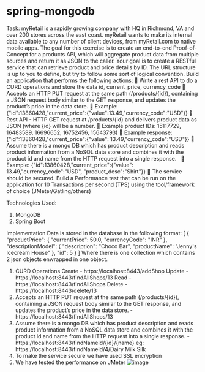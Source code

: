 # spring-mongodb

Task:
myRetail is a rapidly growing company with HQ in Richmond, VA and over 200 stores
across the east coast. myRetail wants to make its internal data available to any number
of client devices, from myRetail.com to native mobile apps.
The goal for this exercise is to create an end-to-end Proof-of-Concept for a products API,
which will aggregate product data from multiple sources and return it as JSON to the
caller.
Your goal is to create a RESTful service that can retrieve product and price details by ID.
The URL structure is up to you to define, but try to follow some sort of logical
convention.
Build an application that performs the following actions:
 Write a rest API to do a CURD operations and store the data id, current_price,
currency_code
 Accepts an HTTP PUT request at the same path (/products/{id}), containing a
JSON request body similar to the GET response, and updates the product’s price
in the data store.
 Example:
{&quot;id&quot;:13860428,&quot;current_price&quot;:{&quot;value&quot;:13.49,&quot;currency_code&quot;:&quot;USD&quot;}}
 Rest API - HTTP GET request at /products/{id} and delivers product data as JSON
(where {id} will be a number.
 Example product IDs: 15117729, 16483589, 16696652, 16752456, 15643793)
 Example response: {&quot;id&quot;:13860428,&quot;current_price&quot;:{&quot;value&quot;:
13.49,&quot;currency_code&quot;:&quot;USD&quot;}}
 Assume there is a mongo DB which has product description and reads product
information from a NoSQL data store and combines it with the product id and
name from the HTTP request into a single response.  
 Example: {&quot;id&quot;:13860428,&quot;current_price&quot;:{&quot;value&quot;:
13.49,&quot;currency_code&quot;:&quot;USD&quot;, &quot;product_desc&quot;:&quot;Shirt&quot;}}
 The service should be secured.
Build a Performance test that can be run on the application for 10 Transactions per
second (TPS) using the tool/framework of choice (JMeter/Gatling/others)

Technologies Used:
1) MongoDB
2) Spring Boot

Implementation
Data is stored in the database in the following format:
[
    {
        "productPrice": {
            "currentPrice": 50.0,
            "currencyCode": "INR"
        },
        "descriptionModel": {
            "description": "Choco Bar",
            "productName": "Jenny's Icecream House"
        },
        "id": 5
    }
]
Where there is one collection which contains 2 json objects enwrapped in one object.

1) CURD Operations
    Create - https://localhost:8443/addShop
    Update - https://localhost:8443/findAllShops/13
    Read - https://localhost:8443/findAllShops
    Delete - https://localhost:8443/delete/13
2)  Accepts an HTTP PUT request at the same path (/products/{id}), containing a
    JSON request body similar to the GET response, and updates the product’s price
    in the data store. - https://localhost:8443/findAllShops/13
3)  Assume there is a mongo DB which has product description and reads product
    information from a NoSQL data store and combines it with the product id and
    name from the HTTP request into a single response. - https://localhost:8443/findNameId/{id}/{name} eg: https://localhost:8443/findNameId/4/Dairy Milk Silk
4)  To make the service secure we have used SSL encryption 
5)  We have tested the performance on JMeter
    ![image](https://user-images.githubusercontent.com/31889341/114415477-57e29480-9bcd-11eb-9002-4ba9aa0c6f76.png)
